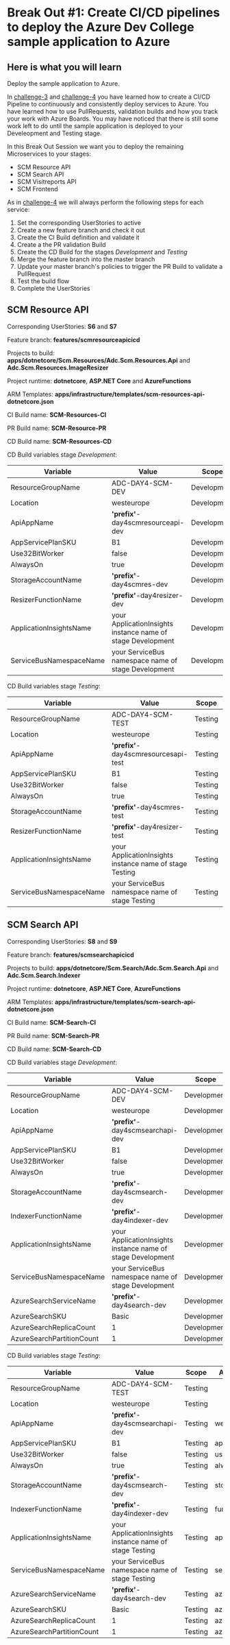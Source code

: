 # Break Out #1: Create CI/CD pipelines to deploy the Azure Dev College sample application to Azure

## Here is what you will learn
Deploy the sample application to Azure.

In [challenge-3](./challenge-3.md) and [challenge-4](./challenge-4.md) you have learned how to create a CI/CD Pipeline to continuously and consistently deploy services to Azure.
You have learned how to use PullRequests, validation builds and how you track your work with Azure Boards. You may have noticed that there is still some work left to do until the sample application is deployed to your Develeopment and Testing stage.

In this Break Out Session we want you to deploy the remaining Microservices to your stages:
- SCM Resource API
- SCM Search API
- SCM Visitreports API
- SCM Frontend

As in [challenge-4](./challenge-4.md) we will always perform the following steps for each service:
1. Set the corresponding UserStories to active
2. Create a new feature branch and check it out
3. Create the CI Build definition and validate it
4. Create a the PR validation Build
5. Create the CD Build for the stages *Development* and *Testing*
6. Merge the feature branch into the master branch
7. Update your master branch's policies to trigger the PR Build to validate a PullRequest
8. Test the build flow
9. Complete the UserStories


## SCM Resource API

Corresponding UserStories: __S6__ and __S7__

Feature branch: __features/scmresourceapicicd__

Projects to build: __apps/dotnetcore/Scm.Resources/Adc.Scm.Resources.Api__ and __Adc.Scm.Resources.ImageResizer__

Project runtime: __dotnetcore__, __ASP.NET Core__ and __AzureFunctions__

ARM Templates: __apps/infrastructure/templates/scm-resources-api-dotnetcore.json__

CI Build name: __SCM-Resources-CI__

PR Build name: __SCM-Resource-PR__

CD Build name: __SCM-Resources-CD__

CD Build variables stage *Development*:

   | Variable | Value | Scope | ARM Template Parameter |
   |----------|-------|-------|------------------------|
   |ResourceGroupName | ADC-DAY4-SCM-DEV | Development | |
   |Location| westeurope|Development| |
   |ApiAppName|__'prefix'__-day4scmresourceapi-dev|Development| webAppName |
   |AppServicePlanSKU|B1|Development| sku |
   |Use32BitWorker|false|Development| use32bitworker |
   |AlwaysOn|true|Development| alwaysOn|
   |StorageAccountName|__'prefix'__-day4scmres-dev|Development| storageAccountName |
   |ResizerFunctionName|__'prefix'__-day4resizer-dev|Development| functionAppName |
   |ApplicationInsightsName|your ApplicationInsights instance name of stage Development|Development| applicationInsightsName |
   |ServiceBusNamespaceName|your ServiceBus namespace name of stage Development|Development| serviceBusNamespaceName |


CD Build variables stage *Testing*:

   | Variable | Value | Scope | ARM Template Parameter |
   |----------|-------|-------|------------------------|
   |ResourceGroupName | ADC-DAY4-SCM-TEST | Testing | |
   |Location| westeurope|Testing| |
   |ApiAppName|__'prefix'__-day4scmresourcesapi-test|Testing| webAppName |
   |AppServicePlanSKU|B1|Testing| sku |
   |Use32BitWorker|false|Testing| use32bitworker |
   |AlwaysOn|true|Testing| alwaysOn |
   |StorageAccountName|__'prefix'__-day4scmres-test|Testing| storageAccountName |
   |ResizerFunctionName|__'prefix'__-day4resizer-test|Testing| functionAppName |
   |ApplicationInsightsName|your ApplicationInsights instance name of stage Testing|Testing| applicationInsightsName |
   |ServiceBusNamespaceName|your ServiceBus namespace name of stage Testing|Testing| serviceBusNamespaceName|


## SCM Search API

Corresponding UserStories: __S8__ and __S9__

Feature branch: __features/scmsearchapicicd__

Projects to build: __apps/dotnetcore/Scm.Search/Adc.Scm.Search.Api__ and __Adc.Scm.Search.Indexer__

Project runtime: __dotnetcore__, __ASP.NET Core__, __AzureFunctions__

ARM Templates: __apps/infrastructure/templates/scm-search-api-dotnetcore.json__

CI Build name: __SCM-Search-CI__

PR Build name: __SCM-Search-PR__

CD Build name: __SCM-Search-CD__

CD Build variables stage *Development*:

   | Variable | Value | Scope | ARM Template Parameter |
   |----------|-------|-------|------------------------|
   |ResourceGroupName | ADC-DAY4-SCM-DEV | Development | |
   |Location| westeurope|Development| |
   |ApiAppName|__'prefix'__-day4scmsearchapi-dev|Development| webAppName |
   |AppServicePlanSKU|B1|Development| appPlanSKU |
   |Use32BitWorker|false|Development| use32bitworker |
   |AlwaysOn|true|Development| alwaysOn|
   |StorageAccountName|__'prefix'__-day4scmsearch-dev|Development| storageAccountName |
   |IndexerFunctionName|__'prefix'__-day4indexer-dev|Development| functionAppName |
   |ApplicationInsightsName|your ApplicationInsights instance name of stage Development|Development| applicationInsightsName |
   |ServiceBusNamespaceName|your ServiceBus namespace name of stage Development|Development| serviceBusNamespaceName |
   |AzureSearchServiceName|__'prefix'__-day4search-dev|Development|azureSearchServiceName|
   |AzureSearchSKU|Basic|Development|azureSearchSKU|
   |AzureSearchReplicaCount|1|Development|azureSearchReplicaCount|
   |AzureSearchPartitionCount|1|Development|azureSearchPartitionCount|


CD Build variables stage *Testing*:

   | Variable | Value | Scope | ARM Template Parameter |
   |----------|-------|-------|------------------------|
   |ResourceGroupName | ADC-DAY4-SCM-TEST | Testing | |
   |Location| westeurope|Testing| |
   |ApiAppName|__'prefix'__-day4scmsearchapi-dev|Testing| webAppName |
   |AppServicePlanSKU|B1|Testing| appPlanSKU |
   |Use32BitWorker|false|Testing| use32bitworker |
   |AlwaysOn|true|Testing| alwaysOn|
   |StorageAccountName|__'prefix'__-day4scmsearch-dev|Testing| storageAccountName |
   |IndexerFunctionName|__'prefix'__-day4indexer-dev|Testing| functionAppName |
   |ApplicationInsightsName|your ApplicationInsights instance name of stage Testing|Testing| applicationInsightsName |
   |ServiceBusNamespaceName|your ServiceBus namespace name of stage Testing|Testing| serviceBusNamespaceName |
   |AzureSearchServiceName|__'prefix'__-day4search-dev|Testing|azureSearchServiceName|
   |AzureSearchSKU|Basic|Testing|azureSearchSKU|
   |AzureSearchReplicaCount|1|Testing|azureSearchReplicaCount|
   |AzureSearchPartitionCount|1|Testing|azureSearchPartitionCount|
